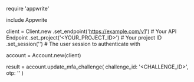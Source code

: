 require 'appwrite'

include Appwrite

client = Client.new
    .set_endpoint('https://example.com/v1') # Your API Endpoint
    .set_project('<YOUR_PROJECT_ID>') # Your project ID
    .set_session('') # The user session to authenticate with

account = Account.new(client)

result = account.update_mfa_challenge(
    challenge_id: '<CHALLENGE_ID>',
    otp: '<OTP>'
)

